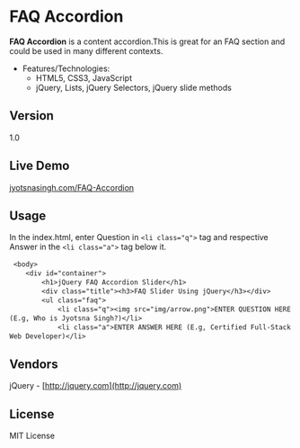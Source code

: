# FAQ Accordion

**FAQ Accordion** is a content accordion.This is great for an FAQ section and could be used in many different contexts.

* Features/Technologies: 
  * HTML5, CSS3, JavaScript
  * jQuery, Lists, jQuery Selectors, jQuery slide methods

## Version
1.0

## Live Demo
 [jyotsnasingh.com/FAQ-Accordion](http://jyotsnasingh.com/projects/JavaScript/FAQ-Accordion/)

## Usage
  In the index.html, enter Question in `<li class="q">` tag and respective Answer in the `<li class="a">` tag below it.
   
   	 <body>
		<div id="container">
			<h1>jQuery FAQ Accordion Slider</h1>
			<div class="title"><h3>FAQ Slider Using jQuery</h3></div>
			<ul class="faq">
				<li class="q"><img src="img/arrow.png">ENTER QUESTION HERE (E.g, Who is Jyotsna Singh?)</li>
				<li class="a">ENTER ANSWER HERE (E.g, Certified Full-Stack Web Developer)</li>

## Vendors
jQuery - [http://jquery.com](http://jquery.com) 


## License
MIT License
